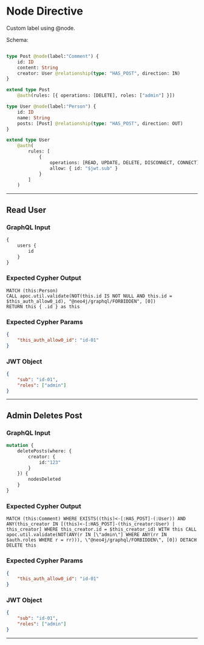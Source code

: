 # Node Directive

Custom label using @node.

Schema:

```graphql

type Post @node(label:"Comment") {
    id: ID
    content: String
    creator: User @relationship(type: "HAS_POST", direction: IN)
}

extend type Post
    @auth(rules: [{ operations: [DELETE], roles: ["admin"] }])

type User @node(label:"Person") {
    id: ID
    name: String
    posts: [Post] @relationship(type: "HAS_POST", direction: OUT)
}

extend type User
    @auth(
        rules: [
            {
                operations: [READ, UPDATE, DELETE, DISCONNECT, CONNECT]
                allow: { id: "$jwt.sub" }
            }
        ]
    )


```

---

## Read User

### GraphQL Input

```graphql
{
    users {
        id
    }
}
```

### Expected Cypher Output

```cypher
MATCH (this:Person)
CALL apoc.util.validate(NOT(this.id IS NOT NULL AND this.id = $this_auth_allow0_id), "@neo4j/graphql/FORBIDDEN", [0])
RETURN this { .id } as this
```

### Expected Cypher Params

```json
{
    "this_auth_allow0_id": "id-01"
}
```

### JWT Object

```json
{
    "sub": "id-01",
    "roles": ["admin"]
}
```

---

## Admin Deletes Post

### GraphQL Input

```graphql
mutation {
    deletePosts(where: {
        creator: {
            id:"123"
        }
    }) {
        nodesDeleted
    }
}
```

### Expected Cypher Output

```cypher
MATCH (this:Comment) WHERE EXISTS((this)<-[:HAS_POST]-(:User)) AND ANY(this_creator IN [(this)<-[:HAS_POST]-(this_creator:User) | this_creator] WHERE this_creator.id = $this_creator_id) WITH this CALL apoc.util.validate(NOT(ANY(r IN [\"admin\"] WHERE ANY(rr IN $auth.roles WHERE r = rr))), \"@neo4j/graphql/FORBIDDEN\", [0]) DETACH DELETE this
```

### Expected Cypher Params

```json
{
    "this_auth_allow0_id": "id-01"
}
```

### JWT Object

```json
{
    "sub": "id-01",
    "roles": ["admin"]
}
```

---
